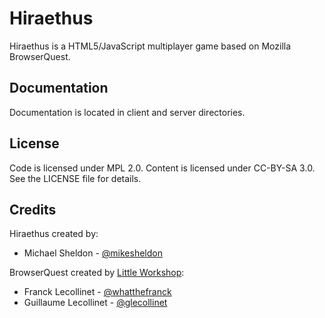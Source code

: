 Hiraethus
============

Hiraethus is a HTML5/JavaScript multiplayer game based on Mozilla BrowserQuest.


Documentation
-------------

Documentation is located in client and server directories.


License
-------

Code is licensed under MPL 2.0. Content is licensed under CC-BY-SA 3.0.
See the LICENSE file for details.


Credits
-------

Hiraethus created by:

* Michael Sheldon - [@mikesheldon](http://twitter.com/mikesheldon)

BrowserQuest created by [Little Workshop](http://www.littleworkshop.fr):

* Franck Lecollinet - [@whatthefranck](http://twitter.com/whatthefranck)
* Guillaume Lecollinet - [@glecollinet](http://twitter.com/glecollinet)
